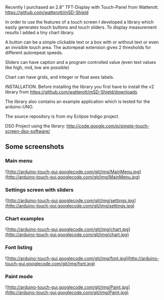 Recently I purchased an 2.8" TFT-Display with Touch-Panel from Watterott. https://github.com/watterott/mSD-Shield

In order to use the features of a touch screen I developed a library which easily generates touch buttons and touch sliders.
To display measurement results I added a tiny chart library.

A button can be a simple clickable text or a box with or without text or even an invisible touch area.
The autorepeat extension gives 2 thresholds for different autorepeat speeds.

Sliders can have caption and a program controlled value (even text values like high, mid, low are possible)

Chart can have grids, and integer or float axes labels.

INSTALLATION.
Before installing the library you first have to install the v2 library from
https://github.com/watterott/mSD-Shield/downloads

The library also contains an example application which is tested for the arduino-UNO.

The source repository is from my Eclipse Indigo project.

DSO Project using the library: http://code.google.com/p/simple-touch-screen-dso-software/

## Some screenshots ##
### Main menu ###
![http://arduino-touch-gui.googlecode.com/git/img/MainMenu.jpg](http://arduino-touch-gui.googlecode.com/git/img/MainMenu.jpg)
### Settings screen with sliders ###
![http://arduino-touch-gui.googlecode.com/git/img/settings.jpg](http://arduino-touch-gui.googlecode.com/git/img/settings.jpg)
### Chart examples ###
![http://arduino-touch-gui.googlecode.com/git/img/chart.jpg](http://arduino-touch-gui.googlecode.com/git/img/chart.jpg)
### Font listing ###
![http://arduino-touch-gui.googlecode.com/git/img/font.jpg](http://arduino-touch-gui.googlecode.com/git/img/font.jpg)
### Paint mode ###
![http://arduino-touch-gui.googlecode.com/git/img/Paint.jpg](http://arduino-touch-gui.googlecode.com/git/img/Paint.jpg)
